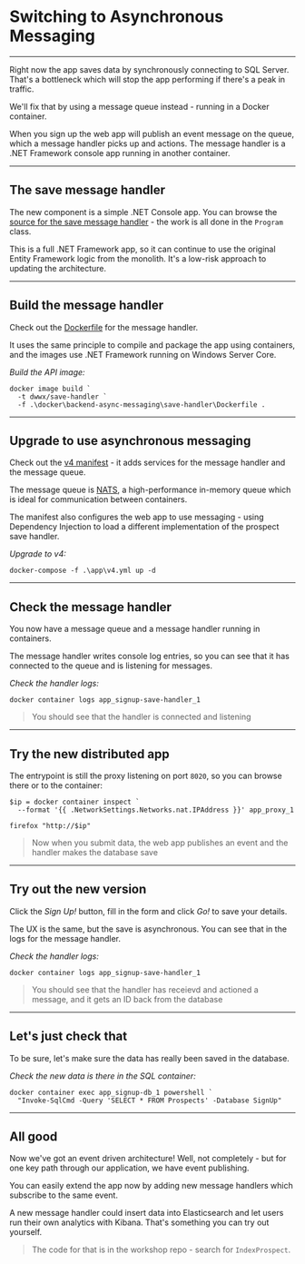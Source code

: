 ﻿# Switching to Asynchronous Messaging

---

Right now the app saves data by synchronously connecting to SQL Server. That's a bottleneck which will stop the app performing if there's a peak in traffic.

We'll fix that by using a message queue instead - running in a Docker container. 

When you sign up the web app will publish an event message on the queue, which a message handler picks up and actions. The message handler is a .NET Framework console app running in another container.

---

## The save message handler

The new component is a simple .NET Console app. You can browse the [source for the save message handler](./src/SignUp.MessageHandlers.SaveProspect) - the work is all done in the `Program` class.

This is a full .NET Framework app, so it can continue to use the original Entity Framework logic from the monolith. It's a low-risk approach to updating the architecture.

---

## Build the message handler

Check out the [Dockerfile](./docker/backend-async-messaging/save-handler/Dockerfile) for the message handler. 

It uses the same principle to compile and package the app using containers, and the images use .NET Framework running on Windows Server Core. 

_Build the API image:_

```
docker image build `
  -t dwwx/save-handler `
  -f .\docker\backend-async-messaging\save-handler\Dockerfile .
```

---

## Upgrade to use asynchronous messaging

Check out the [v4 manifest](./app/v4.yml) - it adds services for the message handler and the message queue.

The message queue is [NATS](https://nats.io), a high-performance in-memory queue which is ideal for communication between containers.

The manifest also configures the web app to use messaging - using Dependency Injection to load a different implementation of the prospect save handler.

_Upgrade to v4:_

```
docker-compose -f .\app\v4.yml up -d
```

---

## Check the message handler

You now have a message queue and a message handler running in containers. 

The message handler writes console log entries, so you can see that it has connected to the queue and is listening for messages.

_Check the handler logs:_

```
docker container logs app_signup-save-handler_1
```

> You should see that the handler is connected and listening

---

## Try the new distributed app

The entrypoint is still the proxy listening on port `8020`, so you can browse there or to the container:

```
$ip = docker container inspect `
  --format '{{ .NetworkSettings.Networks.nat.IPAddress }}' app_proxy_1

firefox "http://$ip"
```

> Now when you submit data, the web app publishes an event and the handler makes the database save

---

## Try out the new version

Click the _Sign Up!_ button, fill in the form and click _Go!_ to save your details.

The UX is the same, but the save is asynchronous. You can see that in the logs for the message handler.

_Check the handler logs:_

```
docker container logs app_signup-save-handler_1
```

> You should see that the handler has receievd and actioned a message, and it gets an ID back from the database

---

## Let's just check that

To be sure, let's make sure the data has really been saved in the database.

_Check the new data is there in the SQL container:_

```
docker container exec app_signup-db_1 powershell `
  "Invoke-SqlCmd -Query 'SELECT * FROM Prospects' -Database SignUp"
```

---

## All good

Now we've got an event driven architecture! Well, not completely - but for one key path through our application, we have event publishing.

You can easily extend the app now by adding new message handlers which subscribe to the same event.

A new message handler could insert data into Elasticsearch and let users run their own analytics with Kibana. That's something you can try out yourself.

> The code for that is in the workshop repo - search for `IndexProspect`.
